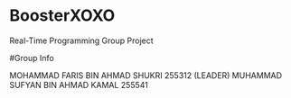# BoosterXOXO
Real-Time Programming Group Project

#Group Info

MOHAMMAD FARIS BIN AHMAD SHUKRI 255312 (LEADER)
MUHAMMAD SUFYAN BIN AHMAD KAMAL 255541
